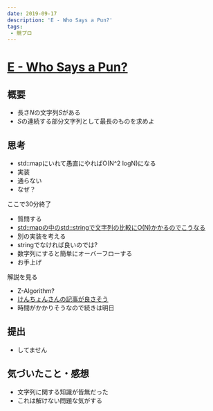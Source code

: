 ```yaml
---
date: 2019-09-17
description: 'E - Who Says a Pun?'
tags:
 - 競プロ
---
```


# [E - Who Says a Pun?](https://atcoder.jp/contests/abc141/tasks/abc141_e)
## 概要
 - 長さ$N$の文字列$S$がある
 - $S$の連続する部分文字列として最長のものを求めよ

## 思考
 - std::mapにいれて愚直にやればO(N^2 logN)になる
 - 実装
 - 通らない
 - なぜ？

ここで30分終了

 - 質問する
 - [std::mapの中のstd::stringで文字列の比較にO(N)かかるのでこうなる](https://twitter.com/task4233/status/1173764496197730305?s=20)
 - 別の実装を考える
 - stringでなければ良いのでは?
 - 数字列にすると簡単にオーバーフローする
 - お手上げ

解説を見る

 - Z-Algorithm?
 - [けんちょんさんの記事が良さそう](http://drken1215.hatenablog.com/entry/2019/09/16/014600)
 - 時間がかかりそうなので続きは明日


## 提出
 - してません

## 気づいたこと・感想
 - 文字列に関する知識が皆無だった
 - これは解けない問題な気がする